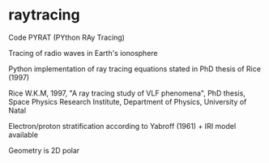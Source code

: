 # raytracing

Code PYRAT (PYthon RAy Tracing)

Tracing of radio waves in Earth's ionosphere

Python implementation of ray tracing equations stated in PhD thesis of Rice (1997)  

Rice W.K.M, 1997, "A ray tracing study of VLF phenomena", PhD thesis, 
Space Physics Research Institute, Department of Physics, University of Natal

Electron/proton stratification according to Yabroff (1961) + IRI model available

Geometry is 2D polar
